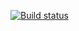 [![Build status](https://ci.appveyor.com/api/projects/status/7v2as1km9g9f4kse?svg=true)](https://ci.appveyor.com/project/CragHackGit/netology20cardorder)
